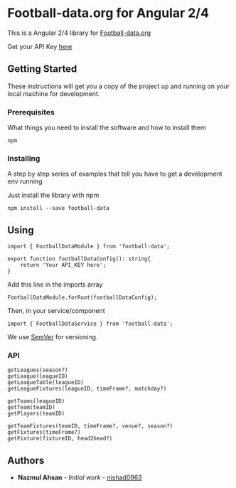 # Football-data.org for Angular 2/4

This is a Angular 2/4 library for [Football-data.org](http://www.football-data.org)

Get your API Key [here](http://www.football-data.org/client/register)

## Getting Started

These instructions will get you a copy of the project up and running on your local machine for development.

### Prerequisites

What things you need to install the software and how to install them

```
npm
```

### Installing

A step by step series of examples that tell you have to get a development env running

Just install the library with npm

```
npm install --save football-data
```



## Using

```
import { FootballDataModule } from 'football-data';

export function footballDataConfig(): string{
	return 'Your API_KEY here';
}
```

Add this line in the imports array
```
FootballDataModule.forRoot(footballDataConfig);
```
Then, in your service/component
```
import { FootballDataService } from 'football-data';
```

We use [SemVer](http://semver.org/) for versioning.

### API

```
getLeagues(season?)
getLeague(leagueID)
getLeagueTable(leagueID)
getLeagueFixtures(leagueID, timeFrame?, matchday?)

getTeams(leagueID)
getTeam(teamID)
getPlayers(teamID)

getTeamFixtures(teamID, timeFrame?,	venue?, season?)
getFixtures(timeFrame?)
getFixture(fixtureID, head2head?)
```

## Authors

* **Nazmul Ahsan** - *Initial work* - [nishad0963](https://github.com/nishadahsan)
